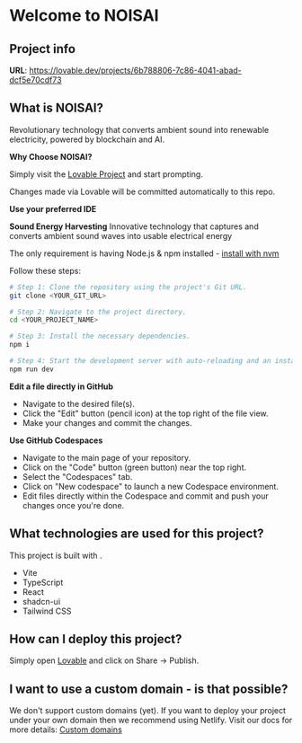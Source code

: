 # Welcome to NOISAI

## Project info

**URL**: https://lovable.dev/projects/6b788806-7c86-4041-abad-dcf5e70cdf73

## What is NOISAI? 

Revolutionary technology that converts ambient sound into renewable electricity, powered by blockchain and AI.

**Why Choose NOISAI?**

Simply visit the [Lovable Project](https://lovable.dev/projects/6b788806-7c86-4041-abad-dcf5e70cdf73) and start prompting.

Changes made via Lovable will be committed automatically to this repo.

**Use your preferred IDE**

**Sound Energy Harvesting**
Innovative technology that captures and converts ambient sound waves into usable electrical energy

The only requirement is having Node.js & npm installed - [install with nvm](https://github.com/nvm-sh/nvm#installing-and-updating)

Follow these steps:

```sh
# Step 1: Clone the repository using the project's Git URL.
git clone <YOUR_GIT_URL>

# Step 2: Navigate to the project directory.
cd <YOUR_PROJECT_NAME>

# Step 3: Install the necessary dependencies.
npm i

# Step 4: Start the development server with auto-reloading and an instant preview.
npm run dev
```

**Edit a file directly in GitHub**

- Navigate to the desired file(s).
- Click the "Edit" button (pencil icon) at the top right of the file view.
- Make your changes and commit the changes.

**Use GitHub Codespaces**

- Navigate to the main page of your repository.
- Click on the "Code" button (green button) near the top right.
- Select the "Codespaces" tab.
- Click on "New codespace" to launch a new Codespace environment.
- Edit files directly within the Codespace and commit and push your changes once you're done.

## What technologies are used for this project?

This project is built with .

- Vite
- TypeScript
- React
- shadcn-ui
- Tailwind CSS

## How can I deploy this project?

Simply open [Lovable](https://lovable.dev/projects/6b788806-7c86-4041-abad-dcf5e70cdf73) and click on Share -> Publish.

## I want to use a custom domain - is that possible?

We don't support custom domains (yet). If you want to deploy your project under your own domain then we recommend using Netlify. Visit our docs for more details: [Custom domains](https://docs.lovable.dev/tips-tricks/custom-domain/)
